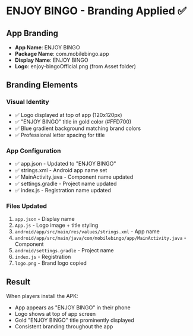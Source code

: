 # ENJOY BINGO - Branding Applied ✅

## App Branding

- **App Name**: ENJOY BINGO
- **Package Name**: com.mobilebingo.app
- **Display Name**: ENJOY BINGO
- **Logo**: enjoy-bingoOfficial.png (from Asset folder)

## Branding Elements

### Visual Identity
- ✅ Logo displayed at top of app (120x120px)
- ✅ "ENJOY BINGO" title in gold color (#FFD700)
- ✅ Blue gradient background matching brand colors
- ✅ Professional letter spacing for title

### App Configuration
- ✅ app.json - Updated to "ENJOY BINGO"
- ✅ strings.xml - Android app name set
- ✅ MainActivity.java - Component name updated
- ✅ settings.gradle - Project name updated
- ✅ index.js - Registration name updated

### Files Updated
1. `app.json` - Display name
2. `App.js` - Logo image + title styling
3. `android/app/src/main/res/values/strings.xml` - App name
4. `android/app/src/main/java/com/mobilebingo/app/MainActivity.java` - Component
5. `android/settings.gradle` - Project name
6. `index.js` - Registration
7. `logo.png` - Brand logo copied

## Result

When players install the APK:
- App appears as "ENJOY BINGO" in their phone
- Logo shows at top of app screen
- Gold "ENJOY BINGO" title prominently displayed
- Consistent branding throughout the app